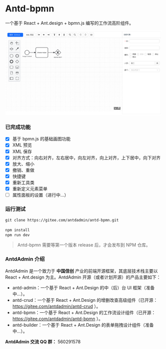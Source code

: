 # Antd-bpmn

一个基于 React + Ant.design + bpmn.js 编写的工作流高阶组件。

![](./docs/assets/images/01.jpg)


### 已完成功能
- [x] 基于 bpmn.js 的基础画图功能
- [x] XML 预览
- [x] XML 保存
- [x] 对齐方式：向右对齐，左右居中，向左对齐，向上对齐，上下居中，向下对齐
- [x] 放大、缩小
- [x] 撤销、重做
- [x] 快捷键
- [x] 重新工具类
- [x] 重新定义元素菜单
- [ ] 属性面板的设置（进行中...）

### 运行测试

```shell
git clone https://gitee.com/antdadmin/antd-bpmn.git

npm install
npm run dev
```

> Antd-bpmn 需要等第一个版本 release 后，才会发布到 NPM 仓库。

### AntdAdmin 介绍

AntdAdmin 是一个致力于 **中国信创** 产业的前端开源框架，其底层技术栈主要以 React + Ant.design 为主。AntdAdmin 开源（或者计划开源）的产品主要如下：


- antd-admin：一个基于 React + Ant.Design 的中（后）台 UI 框架（准备中...）。
- antd-crud：一个基于 React + Ant.Design 的增删改查高级组件（已开源：https://gitee.com/antdadmin/antd-crud ）。
- antd-bpmn：一个基于 React + Ant.Design 的工作流设计组件（已开源：https://gitee.com/antdadmin/antd-bpmn ）。
- antd-builder：一个基于 React + Ant.Design 的表单拖拽设计组件（准备中...）。


**AntdAdmin 交流 QQ 群：** 560291578
